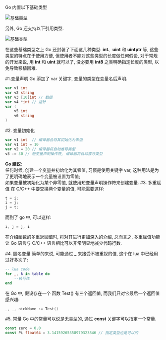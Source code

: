 Go 内置以下基础类型

![基础类型](http://www.smallcpp.cn/theme/images/Golang/基础类型.jpg)

另外, Go 还支持以下引用类型.

![基础类型](http://www.smallcpp.cn/theme/images/Golang/引用类型.jpg)

在这些基础类型之上 Go 还封装了下面这几种类型: **int**、**uint** 和 **uintptr** 等, 这些类型的特点在于使用方便, 但使用者不能对这些类型的长度做任何假设, 对于常规的开发来说, 用 **int** 和 **uint** 就可以了, 没必要用 **int8** 之类明确指定长度的类型, 以免导致移植困难.

#1.变量声明
Go 添加了 var 关键字, 变量的类型在变量名后声明.

```go
var v1 int
var v2 string
var v3 [10]int // 数组
var v4 *int // 指针
var (
    v5 int
    v6 string
)
```

#2. 变量初始化
```go
var v1 int  // 编译器会将其初始化为零值
var v1 int = 10
var v2 = 20 // 编译器将自动推导类型
v3 := 30 // 短变量声明操作符, 编译器将自动推导类型
```

**Go 建议**:<br>
任何时候, 创建一个变量并初始化为其零值, 习惯是使用关键字 var, 这种用法是为了更明确地表示一个变量被设置为零值;<br>
如果变量被初始化为某个非零值, 就使用短变量声明操作符来创建变量.
#3. 多重赋值
在 C/C++ 中要交换两个变量的值, 可能需要这样:

```c
t = i;
i = j;
j = t;
```

而到了 go 中, 可以这样:

```go
i, j = j, i
```

在介绍函数的多重返回值时, 将对其进行更加深入的介绍, 总而言之, 多重赋值功能让 Go 语言与 C/C++ 语言相比可以非常明显地减少代码行数.

#4. 匿名变量
简单的来说, 可能通过 **_** 来接受不被重视的值, 这个在 lua 中已经用过好多次了:

```lua
-- lua code
for _, k in table do
    --执行体
end
```

在 Go 中,  假设存在一个 函数 Test() 有三个返回值, 而我们只对它最后一个返回值感兴趣:

```go
_, _, nickName := Test()
```

#5. 常量
Go 中的常量可以说是无类型的, 通过 **const** 关键字可以指定一个常量.

```go
const zero = 0.0
const Pi float64 = 3.14159265358979323846 // 指定类型也是可以的
```
